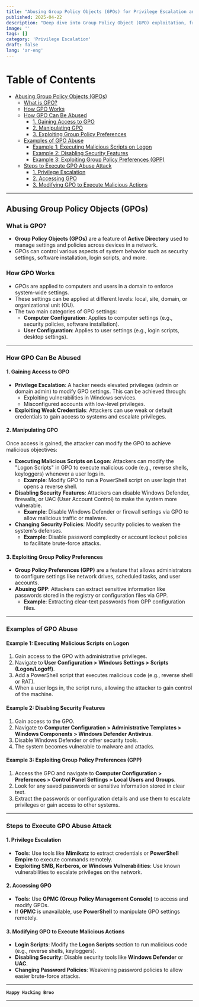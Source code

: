 ```yaml
---
title: "Abusing Group Policy Objects (GPOs) for Privilege Escalation and Domain Compromise"  
published: 2025-04-22
description: "Deep dive into Group Policy Object (GPO) exploitation, from privilege escalation to executing malicious scripts across a domain."  
image: ''
tags: []
category: 'Privilege Escalation'
draft: false 
lang: 'ar-eng'
---
```

# Table of Contents

- [Abusing Group Policy Objects (GPOs)](#abusing-group-policy-objects-gpos)
  - [What is GPO?](#what-is-gpo)
  - [How GPO Works](#how-gpo-works)
  - [How GPO Can Be Abused](#how-gpo-can-be-abused)
    - [1. Gaining Access to GPO](#1-gaining-access-to-gpo)
    - [2. Manipulating GPO](#2-manipulating-gpo)
    - [3. Exploiting Group Policy Preferences](#3-exploiting-group-policy-preferences)
  - [Examples of GPO Abuse](#examples-of-gpo-abuse)
    - [Example 1: Executing Malicious Scripts on Logon](#example-1-executing-malicious-scripts-on-logon)
    - [Example 2: Disabling Security Features](#example-2-disabling-security-features)
    - [Example 3: Exploiting Group Policy Preferences (GPP)](#example-3-exploiting-group-policy-preferences-gpp)
  - [Steps to Execute GPO Abuse Attack](#steps-to-execute-gpo-abuse-attack)
    - [1. Privilege Escalation](#1-privilege-escalation)
    - [2. Accessing GPO](#2-accessing-gpo)
    - [3. Modifying GPO to Execute Malicious Actions](#3-modifying-gpo-to-execute-malicious-actions)

---

## **Abusing Group Policy Objects (GPOs)**

### **What is GPO?**

- **Group Policy Objects (GPOs)** are a feature of **Active Directory** used to manage settings and policies across devices in a network.
- GPOs can control various aspects of system behavior such as security settings, software installation, login scripts, and more.

### **How GPO Works**

- GPOs are applied to computers and users in a domain to enforce system-wide settings.
- These settings can be applied at different levels: local, site, domain, or organizational unit (OU).
- The two main categories of GPO settings:
  - **Computer Configuration**: Applies to computer settings (e.g., security policies, software installation).
  - **User Configuration**: Applies to user settings (e.g., login scripts, desktop settings).

---

### **How GPO Can Be Abused**

#### **1. Gaining Access to GPO**

- **Privilege Escalation**: A hacker needs elevated privileges (admin or domain admin) to modify GPO settings. This can be achieved through:
  - Exploiting vulnerabilities in Windows services.
  - Misconfigured accounts with low-level privileges.
- **Exploiting Weak Credentials**: Attackers can use weak or default credentials to gain access to systems and escalate privileges.

#### **2. Manipulating GPO**

Once access is gained, the attacker can modify the GPO to achieve malicious objectives:

- **Executing Malicious Scripts on Logon**: Attackers can modify the "Logon Scripts" in GPO to execute malicious code (e.g., reverse shells, keyloggers) whenever a user logs in.
  - **Example**: Modify GPO to run a PowerShell script on user login that opens a reverse shell.
- **Disabling Security Features**: Attackers can disable Windows Defender, firewalls, or UAC (User Account Control) to make the system more vulnerable.
  - **Example**: Disable Windows Defender or firewall settings via GPO to allow malicious traffic or malware.
- **Changing Security Policies**: Modify security policies to weaken the system's defenses.
  - **Example**: Disable password complexity or account lockout policies to facilitate brute-force attacks.

#### **3. Exploiting Group Policy Preferences**

- **Group Policy Preferences (GPP)** are a feature that allows administrators to configure settings like network drives, scheduled tasks, and user accounts.
- **Abusing GPP**: Attackers can extract sensitive information like passwords stored in the registry or configuration files via GPP.
  - **Example**: Extracting clear-text passwords from GPP configuration files.

---

### **Examples of GPO Abuse**

#### **Example 1: Executing Malicious Scripts on Logon**

1. Gain access to the GPO with administrative privileges.
2. Navigate to **User Configuration > Windows Settings > Scripts (Logon/Logoff)**.
3. Add a PowerShell script that executes malicious code (e.g., reverse shell or RAT).
4. When a user logs in, the script runs, allowing the attacker to gain control of the machine.

#### **Example 2: Disabling Security Features**

1. Gain access to the GPO.
2. Navigate to **Computer Configuration > Administrative Templates > Windows Components > Windows Defender Antivirus**.
3. Disable Windows Defender or other security tools.
4. The system becomes vulnerable to malware and attacks.

#### **Example 3: Exploiting Group Policy Preferences (GPP)**

1. Access the GPO and navigate to **Computer Configuration > Preferences > Control Panel Settings > Local Users and Groups**.
2. Look for any saved passwords or sensitive information stored in clear text.
3. Extract the passwords or configuration details and use them to escalate privileges or gain access to other systems.

---

### **Steps to Execute GPO Abuse Attack**

#### **1. Privilege Escalation**

- **Tools**: Use tools like **Mimikatz** to extract credentials or **PowerShell Empire** to execute commands remotely.
- **Exploiting SMB, Kerberos, or Windows Vulnerabilities**: Use known vulnerabilities to escalate privileges on the network.

#### **2. Accessing GPO**

- **Tools**: Use **GPMC (Group Policy Management Console)** to access and modify GPOs.
- If **GPMC** is unavailable, use **PowerShell** to manipulate GPO settings remotely.

#### **3. Modifying GPO to Execute Malicious Actions**

- **Login Scripts**: Modify the **Logon Scripts** section to run malicious code (e.g., reverse shells, keyloggers).
- **Disabling Security**: Disable security tools like **Windows Defender** or **UAC**.
- **Changing Password Policies**: Weakening password policies to allow easier brute-force attacks.

---

**`Happy Hacking Broo`**

---